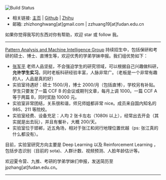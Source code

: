 <img src="https://travis-ci.com/Hzzone/hzzone.github.io.svg?branch=source" alt="Build Status" style="display: inline;">

* 相关链接: [主页](https://hzzone.io/) | [Github](https://github.com/Hzzone) | [Zhihu](https://www.zhihu.com/people/hzzone)
* 邮箱: zhizhonghwang[at]gmail<span>.</span>com | zzhuang19[at]fudan.edu<span>.</span>cn

如果你觉得我写的东西对你有帮助，欢迎 star 或 follow 我。

----
[Pattern Analysis and Machine Intelligence Group](http://www.pami.fudan.edu.cn) 持续招生中，包括保研和考研的硕士、博士、直博生等，欢迎优秀的学弟学妹申报。我们组优势如下：
* [张军平](http://www.pami.fudan.edu.cn/~jpzhang/members/index.html) 老师人品坚挺，不会强迫学生的研究领域，可以根据自己兴趣做科研，**允许学生实习**。同时老板科研经验丰富，人脉非常广。（老板是一个非常有趣的人，人品是真的好）
* 实验室待遇好：硕士 1500/月，博士 2000/月（包括直博），学校另有补贴。学生只要发了一篇 CCF B 的会议或期刊文章，每月上调 1000。一篇 CCF A 等于两篇 B，同时奖励 10000 元。
* 实验室非常团结，关系很和谐，师兄师姐都非常 nice。成员来自国内知名的 985、211 等院校。
* 实验室经费、设备充足：人均 2 张卡左右（1080ti 以上），经常出去开会（其实就是出去玩），并且有餐补，大概 200/天。
* 实验室位于邯郸，近五角场，相对于张江和闵行地理位置优越（ps: 张江真的什么都没有）。

目前，实验室研究方向主要是 Deep Learning 以及 Reinforcement Learning ，包括步态识别（目前的 sota)、人群计数、视频预测、人脸年龄估计等。

欢迎夏令营、九推、考研的学弟学妹们申报，发送简历至 <href>jpzhang[at]fudan<span>.</span>edu<span>.</span>cn</href>。

---


